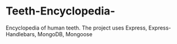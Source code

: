 # Teeth-Encyclopedia-
 Encyclopedia  of human teeth.  The project uses Express, Express- Handlebars, MongoDB, Mongoose
